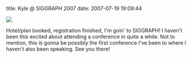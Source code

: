 title: Kyle @ SIGGRAPH 2007
date: 2007-07-19 19:09:44 

[![][1]][2]

Hotel/plan booked, registration finished, I'm goin' to SIGGRAPH! I haven't been this excited about attending a conference in quite a while. Not to mention, this is gonna be possibly the first conference I've been to where I haven't also been speaking. See you there! 

   [1]: http://images.nonpolynomial.com/nonpolynomial.com/blog/2007-07-19-kyle--siggraph-2007/siggraph2007.jpg
   [2]: http://www.siggraph.org/s2007/

